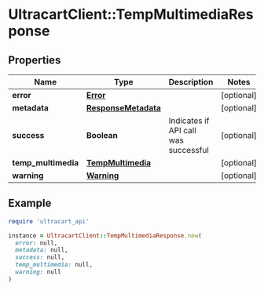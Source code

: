 # UltracartClient::TempMultimediaResponse

## Properties

| Name | Type | Description | Notes |
| ---- | ---- | ----------- | ----- |
| **error** | [**Error**](Error.md) |  | [optional] |
| **metadata** | [**ResponseMetadata**](ResponseMetadata.md) |  | [optional] |
| **success** | **Boolean** | Indicates if API call was successful | [optional] |
| **temp_multimedia** | [**TempMultimedia**](TempMultimedia.md) |  | [optional] |
| **warning** | [**Warning**](Warning.md) |  | [optional] |

## Example

```ruby
require 'ultracart_api'

instance = UltracartClient::TempMultimediaResponse.new(
  error: null,
  metadata: null,
  success: null,
  temp_multimedia: null,
  warning: null
)
```


